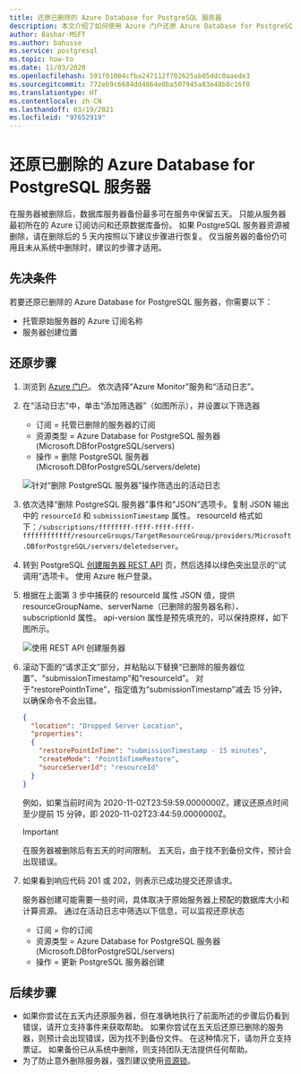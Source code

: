 ```yaml
---
title: 还原已删除的 Azure Database for PostgreSQL 服务器
description: 本文介绍了如何使用 Azure 门户还原 Azure Database for PostgreSQL 中已删除的服务器。
author: Bashar-MSFT
ms.author: bahusse
ms.service: postgresql
ms.topic: how-to
ms.date: 11/03/2020
ms.openlocfilehash: 591f01004cfba247112f702625ab05ddc0aaede3
ms.sourcegitcommit: 772eb9c6684dd4864e0ba507945a83e48b8c16f0
ms.translationtype: HT
ms.contentlocale: zh-CN
ms.lasthandoff: 03/19/2021
ms.locfileid: "97652919"
---
```

# <a name="restore-a-dropped-azure-database-for-postgresql-server"></a>还原已删除的 Azure Database for PostgreSQL 服务器

在服务器被删除后，数据库服务器备份最多可在服务中保留五天。 只能从服务器最初所在的 Azure 订阅访问和还原数据库备份。 如果 PostgreSQL 服务器资源被删除，请在删除后的 5 天内按照以下建议步骤进行恢复。 仅当服务器的备份仍可用且未从系统中删除时，建议的步骤才适用。 

## <a name="pre-requisites"></a>先决条件
若要还原已删除的 Azure Database for PostgreSQL 服务器，你需要以下：
- 托管原始服务器的 Azure 订阅名称
- 服务器创建位置

## <a name="steps-to-restore"></a>还原步骤

1. 浏览到 [Azure 门户](https://portal.azure.com/#blade/Microsoft_Azure_ActivityLog/ActivityLogBlade)。 依次选择“Azure Monitor”服务和“活动日志”。

2. 在“活动日志”中，单击“添加筛选器”（如图所示），并设置以下筛选器

    - 订阅 = 托管已删除的服务器的订阅
    - 资源类型 = Azure Database for PostgreSQL 服务器 (Microsoft.DBforPostgreSQL/servers)
    - 操作 = 删除 PostgreSQL 服务器 (Microsoft.DBforPostgreSQL/servers/delete)
 
    ![针对“删除 PostgreSQL 服务器”操作筛选出的活动日志](./media/howto-restore-dropped-server/activity-log-azure.png)

3. 依次选择“删除 PostgreSQL 服务器”事件和“JSON”选项卡。复制 JSON 输出中的 `resourceId` 和 `submissionTimestamp` 属性。 resourceId 格式如下：`/subscriptions/ffffffff-ffff-ffff-ffff-ffffffffffff/resourceGroups/TargetResourceGroup/providers/Microsoft.DBforPostgreSQL/servers/deletedserver`。


 4. 转到 PostgreSQL [创建服务器 REST API](/rest/api/PostgreSQL/servers/create) 页，然后选择以绿色突出显示的“试调用”选项卡。 使用 Azure 帐户登录。

 5. 根据在上面第 3 步中捕获的 resourceId 属性 JSON 值，提供 resourceGroupName、serverName（已删除的服务器名称）、subscriptionId 属性。 api-version 属性是预先填充的，可以保持原样，如下图所示。

    ![使用 REST API 创建服务器](./media/howto-restore-dropped-server/create-server-from-rest-api-azure.png)
  
 6. 滚动下面的“请求正文”部分，并粘贴以下替换“已删除的服务器位置”、“submissionTimestamp”和“resourceId”。 对于“restorePointInTime”，指定值为“submissionTimestamp”减去 15 分钟，以确保命令不会出错。
    
    ```json
    {
      "location": "Dropped Server Location",  
      "properties": 
      {
        "restorePointInTime": "submissionTimestamp - 15 minutes",
        "createMode": "PointInTimeRestore",
        "sourceServerId": "resourceId"
      }
    }
    ```

    例如，如果当前时间为 2020-11-02T23:59:59.0000000Z，建议还原点时间至少提前 15 分钟，即 2020-11-02T23:44:59.0000000Z。

    > [!Important]
    > 在服务器被删除后有五天的时间限制。 五天后，由于找不到备份文件，预计会出现错误。
    
7. 如果看到响应代码 201 或 202，则表示已成功提交还原请求。 

    服务器创建可能需要一些时间，具体取决于原始服务器上预配的数据库大小和计算资源。 通过在活动日志中筛选以下信息，可以监视还原状态 
   - 订阅 = 你的订阅
   - 资源类型 = Azure Database for PostgreSQL 服务器 (Microsoft.DBforPostgreSQL/servers) 
   - 操作 = 更新 PostgreSQL 服务器创建

## <a name="next-steps"></a>后续步骤
- 如果你尝试在五天内还原服务器，但在准确地执行了前面所述的步骤后仍看到错误，请开立支持事件来获取帮助。 如果你尝试在五天后还原已删除的服务器，则预计会出现错误，因为找不到备份文件。 在这种情况下，请勿开立支持票证。 如果备份已从系统中删除，则支持团队无法提供任何帮助。 
- 为了防止意外删除服务器，强烈建议使用[资源锁](https://techcommunity.microsoft.com/t5/azure-database-for-PostgreSQL/preventing-the-disaster-of-accidental-deletion-for-your-PostgreSQL/ba-p/825222)。
